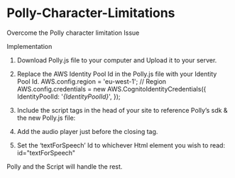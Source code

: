 # Polly-Character-Limitations
Overcome the Polly character limitation Issue 


Implementation 

1. Download Polly.js file to your computer and Upload it to your server.

2. Replace the AWS Identity Pool Id in the Polly.js file with your Identity Pool Id.
	AWS.config.region = 'eu-west-1'; // Region
  AWS.config.credentials = new AWS.CognitoIdentityCredentials({
     IdentityPoolId: '*{IdentityPoolId}*',
  });

3. Include the script tags in the head of your site to reference Polly’s sdk & the new Polly.js file:
	  <script src="https://sdk.amazonaws.com/js/aws-sdk-2.7.20.min.js"></script>
    <script src="/[ file_path ]/Polly.js"></script>
    
4. Add the audio player just before the closing </body> tag.
	  <audio controls id="audioPlayer" src="#" style="display: none;"></audio>
  
5. Set the ‘textForSpeech’ Id to whichever Html element you wish to read:
	  id="textForSpeech"
    
Polly and the Script will handle the rest.
